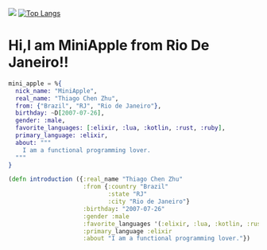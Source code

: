 [![](https://github-readme-stats.vercel.app/api?username=MiniAppleTheApple&theme=onedark)](https://github.com/anuraghazra/github-readme-stats)
[![Top Langs](https://github-readme-stats.vercel.app/api/top-langs/?username=MiniAppleTheApple&theme=onedark)](https://github.com/anuraghazra/github-readme-stats)

# Hi,I am MiniApple from Rio De Janeiro!!
```elixir
mini_apple = %{
  nick_name: "MiniApple",
  real_name: "Thiago Chen Zhu",
  from: {"Brazil", "RJ", "Rio de Janeiro"},
  birthday: ~D[2007-07-26],
  gender: :male,
  favorite_languages: [:elixir, :lua, :kotlin, :rust, :ruby],
  primary_language: :elixir,
  about: """
    I am a functional programming lover.
  """
}
```
```clojure
(defn introduction ({:real_name "Thiago Chen Zhu"
                     :from {:country "Brazil"
                            :state "RJ"
                            :city "Rio de Janeiro"}
                     :birthday: "2007-07-26"
                     :gender :male
                     :favorite_languages '(:elixir, :lua, :kotlin, :rust, :ruby)
                     :primary_language :elixir
                     :about "I am a functional programming lover."})
```
